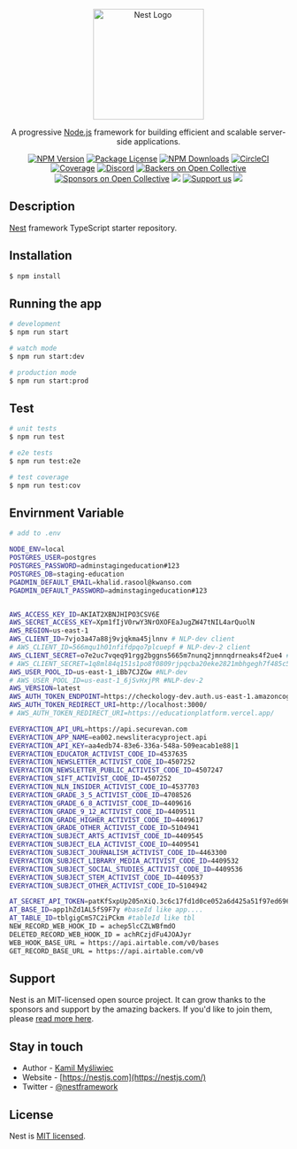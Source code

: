 <p align="center">
  <a href="http://nestjs.com/" target="blank"><img src="https://nestjs.com/img/logo-small.svg" width="200" alt="Nest Logo" /></a>
</p>

[circleci-image]: https://img.shields.io/circleci/build/github/nestjs/nest/master?token=abc123def456
[circleci-url]: https://circleci.com/gh/nestjs/nest

  <p align="center">A progressive <a href="http://nodejs.org" target="_blank">Node.js</a> framework for building efficient and scalable server-side applications.</p>
    <p align="center">
<a href="https://www.npmjs.com/~nestjscore" target="_blank"><img src="https://img.shields.io/npm/v/@nestjs/core.svg" alt="NPM Version" /></a>
<a href="https://www.npmjs.com/~nestjscore" target="_blank"><img src="https://img.shields.io/npm/l/@nestjs/core.svg" alt="Package License" /></a>
<a href="https://www.npmjs.com/~nestjscore" target="_blank"><img src="https://img.shields.io/npm/dm/@nestjs/common.svg" alt="NPM Downloads" /></a>
<a href="https://circleci.com/gh/nestjs/nest" target="_blank"><img src="https://img.shields.io/circleci/build/github/nestjs/nest/master" alt="CircleCI" /></a>
<a href="https://coveralls.io/github/nestjs/nest?branch=master" target="_blank"><img src="https://coveralls.io/repos/github/nestjs/nest/badge.svg?branch=master#9" alt="Coverage" /></a>
<a href="https://discord.gg/G7Qnnhy" target="_blank"><img src="https://img.shields.io/badge/discord-online-brightgreen.svg" alt="Discord"/></a>
<a href="https://opencollective.com/nest#backer" target="_blank"><img src="https://opencollective.com/nest/backers/badge.svg" alt="Backers on Open Collective" /></a>
<a href="https://opencollective.com/nest#sponsor" target="_blank"><img src="https://opencollective.com/nest/sponsors/badge.svg" alt="Sponsors on Open Collective" /></a>
  <a href="https://paypal.me/kamilmysliwiec" target="_blank"><img src="https://img.shields.io/badge/Donate-PayPal-ff3f59.svg"/></a>
    <a href="https://opencollective.com/nest#sponsor"  target="_blank"><img src="https://img.shields.io/badge/Support%20us-Open%20Collective-41B883.svg" alt="Support us"></a>
  <a href="https://twitter.com/nestframework" target="_blank"><img src="https://img.shields.io/twitter/follow/nestframework.svg?style=social&label=Follow"></a>
</p>
  <!--[![Backers on Open Collective](https://opencollective.com/nest/backers/badge.svg)](https://opencollective.com/nest#backer)
  [![Sponsors on Open Collective](https://opencollective.com/nest/sponsors/badge.svg)](https://opencollective.com/nest#sponsor)-->

## Description

[Nest](https://github.com/nestjs/nest) framework TypeScript starter repository.

## Installation

```bash
$ npm install
```

## Running the app

```bash
# development
$ npm run start

# watch mode
$ npm run start:dev

# production mode
$ npm run start:prod
```

## Test

```bash
# unit tests
$ npm run test

# e2e tests
$ npm run test:e2e

# test coverage
$ npm run test:cov
```

## Envirnment Variable

```bash
# add to .env

NODE_ENV=local
POSTGRES_USER=postgres
POSTGRES_PASSWORD=adminstagingeducation#123
POSTGRES_DB=staging-education
PGADMIN_DEFAULT_EMAIL=khalid.rasool@kwanso.com
PGADMIN_DEFAULT_PASSWORD=adminstagingeducation#123


AWS_ACCESS_KEY_ID=AKIAT2XBNJHIPO3CSV6E
AWS_SECRET_ACCESS_KEY=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
AWS_REGION=us-east-1
AWS_CLIENT_ID=7vjo3a47a88j9vjqkma45jlnnv # NLP-dev client
# AWS_CLIENT_ID=566mqu1h01nfifdpqo7plcuepf # NLP-dev-2 client
AWS_CLIENT_SECRET=o7e2uc7vqeq91rgg2bggns5665m7nunq2jmnnqdrneaks4f2ue4 # NLP-dev client
# AWS_CLIENT_SECRET=1q8ml84q151s1po8f0809rjpqcba20eke2821mbhgegh7f485c5i # NLP-dev-2 client 
AWS_USER_POOL_ID=us-east-1_iBb7CJZGw #NLP-dev 
# AWS_USER_POOL_ID=us-east-1_6jSvHxjPR #NLP-dev-2
AWS_VERSION=latest
AWS_AUTH_TOKEN_ENDPOINT=https://checkology-dev.auth.us-east-1.amazoncognito.com/oauth2/token
AWS_AUTH_TOKEN_REDIRECT_URI=http://localhost:3000/
# AWS_AUTH_TOKEN_REDIRECT_URI=https://educationplatform.vercel.app/

EVERYACTION_API_URL=https://api.securevan.com
EVERYACTION_APP_NAME=ea002.newsliteracyproject.api
EVERYACTION_API_KEY=aa4edb74-83e6-336a-548a-509eacab1e88|1
EVERYACTION_EDUCATOR_ACTIVIST_CODE_ID=4537635
EVERYACTION_NEWSLETTER_ACTIVIST_CODE_ID=4507252
EVERYACTION_NEWSLETTER_PUBLIC_ACTIVIST_CODE_ID=4507247
EVERYACTION_SIFT_ACTIVIST_CODE_ID=4507252
EVERYACTION_NLN_INSIDER_ACTIVIST_CODE_ID=4537703
EVERYACTION_GRADE_3_5_ACTIVIST_CODE_ID=4708526
EVERYACTION_GRADE_6_8_ACTIVIST_CODE_ID=4409616
EVERYACTION_GRADE_9_12_ACTIVIST_CODE_ID=4409511
EVERYACTION_GRADE_HIGHER_ACTIVIST_CODE_ID=4409617
EVERYACTION_GRADE_OTHER_ACTIVIST_CODE_ID=5104941
EVERYACTION_SUBJECT_ARTS_ACTIVIST_CODE_ID=4409545
EVERYACTION_SUBJECT_ELA_ACTIVIST_CODE_ID=4409541
EVERYACTION_SUBJECT_JOURNALISM_ACTIVIST_CODE_ID=4463300
EVERYACTION_SUBJECT_LIBRARY_MEDIA_ACTIVIST_CODE_ID=4409532
EVERYACTION_SUBJECT_SOCIAL_STUDIES_ACTIVIST_CODE_ID=4409536
EVERYACTION_SUBJECT_STEM_ACTIVIST_CODE_ID=4409537
EVERYACTION_SUBJECT_OTHER_ACTIVIST_CODE_ID=5104942

AT_SECRET_API_TOKEN=patKfSxpUp205nXiQ.3c6c17fd1d0ce052a6d425a51f97ed696783c52cc7704a52b84ed4cedb827e1e #Personal_AccessToken
AT_BASE_ID=app1hZd1AL5fS9F7y #baseId like app....
AT_TABLE_ID=tblgigCmS7C2iPCkm #tableId like tbl
NEW_RECORD_WEB_HOOK_ID = achep5lcCZLWBfmdO
DELETED_RECORD_WEB_HOOK_ID = achRCzjdFu4JOAJyr
WEB_HOOK_BASE_URL = https://api.airtable.com/v0/bases
GET_RECORD_BASE_URL = https://api.airtable.com/v0

```
## Support

Nest is an MIT-licensed open source project. It can grow thanks to the sponsors and support by the amazing backers. If you'd like to join them, please [read more here](https://docs.nestjs.com/support).

## Stay in touch

- Author - [Kamil Myśliwiec](https://kamilmysliwiec.com)
- Website - [https://nestjs.com](https://nestjs.com/)
- Twitter - [@nestframework](https://twitter.com/nestframework)

## License

Nest is [MIT licensed](LICENSE).
